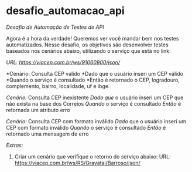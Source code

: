 # desafio_automacao_api

*Desafio de Automação de Testes de API*

Agora é a hora da verdade! Queremos ver você mandar bem nos testes automatizados. Nesse desafio, os objetivos são desenvolver testes baseados nos cenários abaixo, utilizando o serviço que está no link:

*URL: https://viacep.com.br/ws/91060900/json/*

*Cenário: Consulta CEP valido
*Dado que o usuário inseri um CEP válido
*Quando o serviço é consultado
*Então é retornado o CEP, logradouro, complemento, bairro, localidade, uf e ibge.

*Cenário:* Consulta CEP inexistente
*Dado que* o usuário inseri um CEP que não exista na base dos Correios
*Quando* o serviço é consultado
*Então* é retornada um atributo erro

*Cenário:* Consulta CEP com formato inválido
*Dado* que o usuário inseri um CEP com formato inválido
*Quando* o serviço é consultado
*Então* é retornado uma mensagem de erro

*Extras:*
1) Criar um cenário que verifique o retorno do serviço abaixo: URL: https://viacep.com.br/ws/RS/Gravatai/Barroso/json/
